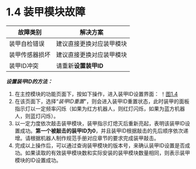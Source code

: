 # 1.4 装甲模块故障

|  故障类别  |  解决方案  |
|  ---  |  ---  |
|  装甲自检错误  |  建议直接更换对应装甲模块  |
|  装甲传感器损坏  |  建议直接更换对应装甲模块  |
|  装甲ID冲突  |  请重新**设置装甲ID**|

***设置装甲ID的方法：***
1. 在主控模块的功能页面下，按如下操作，进入装甲ID设置界面：
！[图1.4](A1.png)
3. 在该页面下，选择“_装甲ID重置_”，则会进入装甲ID重置状态，此时装甲的面板指示灯以一定频率闪烁（如果为红方机器人，则红灯闪烁，如果为蓝方机器人，则蓝灯闪烁）。
4. 以一定力度依次敲击装甲模块，装甲指示灯熄灭后重新亮起，表明该装甲ID设置成功。__第一个被敲击的装甲ID为0__，并且装甲ID根据敲击的先后顺序依次递增。请根据机器人制作规范手册对应章节的要求完成装甲敲击。
5. 完成以上操作后，可以通过查询装甲模块的版本号，来确认装甲ID设置是否成功。如果读取的有效装甲模块数和实际安装的装甲模块数量相同，则表示装甲模块的ID设置成功。
